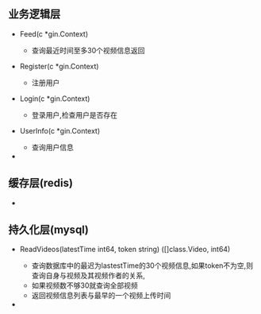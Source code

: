 ## 业务逻辑层

- Feed(c *gin.Context)
  - 查询最近时间至多30个视频信息返回

- Register(c *gin.Context)
  - 注册用户

- Login(c *gin.Context)
  - 登录用户,检查用户是否存在

- UserInfo(c *gin.Context)
  - 查询用户信息

- 

## 缓存层(redis)

- 

## 持久化层(mysql)

- ReadVideos(latestTime int64, token string) ([]class.Video, int64)
  - 查询数据库中的最迟为lastestTime的30个视频信息,如果token不为空,则查询自身与视频及其视频作者的关系,
  - 如果视频数不够30就查询全部视频
  - 返回视频信息列表与最早的一个视频上传时间

- 
